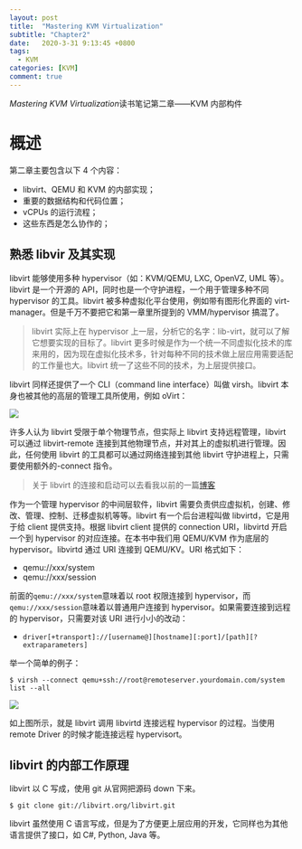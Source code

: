 ```yaml
---
layout: post
title:  "Mastering KVM Virtualization"
subtitle: "Chapter2"
date:   2020-3-31 9:13:45 +0800
tags:
  - KVM
categories: [KVM]
comment: true
---
```


 *Mastering KVM Virtualization*读书笔记第二章——KVM 内部构件

# 概述

第二章主要包含以下 4 个内容：

- libvirt、QEMU 和 KVM 的内部实现；
- 重要的数据结构和代码位置；
- vCPUs 的运行流程；
- 这些东西是怎么协作的；
<!-- more -->
## 熟悉 libvir 及其实现

libvirt 能够使用多种 hypervisor（如：KVM/QEMU, LXC, OpenVZ, UML 等）。libvirt 是一个开源的 API，同时也是一个守护进程，一个用于管理多种不同 hypervisor 的工具。libvirt 被多种虚拟化平台使用，例如带有图形化界面的 virt-manager。但是千万不要把它和第一章里所提到的 VMM/hypervisor 搞混了。

> libvirt 实际上在 hypervisor 上一层，分析它的名字：lib-virt，就可以了解它想要实现的目标了。libvirt 更多时候是作为一个统一不同虚拟化技术的库来用的，因为现在虚拟化技术多，针对每种不同的技术做上层应用需要适配的工作量也大。libvirt 统一了这些不同的技术，为上层提供接口。

libvirt 同样还提供了一个 CLI（command line interface）叫做 virsh。libvirt 本身也被其他的高层的管理工具所使用，例如 oVirt：

![](F:\Rickylss.github.io\pictures\libvirt.PNG)

许多人认为 libvirt 受限于单个物理节点，但实际上 libvirt 支持远程管理，libvirt 可以通过 libvirt-remote 连接到其他物理节点，并对其上的虚拟机进行管理。因此，任何使用 libvirt 的工具都可以通过网络连接到其他 libvirt 守护进程上，只需要使用额外的-connect 指令。

> 关于 libvirt 的连接和启动可以去看我以前的一篇[博客](https://rickylss.github.io/libvirt/2018/11/30/libvirt-usage/)

作为一个管理 hypervisor 的中间层软件，libvirt 需要负责供应虚拟机，创建、修改、管理、控制、迁移虚拟机等等。libvirt 有一个后台进程叫做 libvirtd，它是用于给 client 提供支持。根据 libvirt client 提供的 connection URI，libvirtd 开启一个到 hypervisor 的对应连接。在本书中我们用 QEMU/KVM 作为底层的 hypervisor。libvirtd 通过 URI 连接到 QEMU/KV。URI 格式如下：

- qemu://xxx/system
- qemu://xxx/session

前面的`qemu://xxx/system`意味着以 root 权限连接到 hypervisor，而`qemu://xxx/session`意味着以普通用户连接到 hypervisor。如果需要连接到远程的 hypervisor，只需要对该 URI 进行小小的改动：

- `driver[+transport]://[username@][hostname][:port]/[path][?extraparameters]`

举一个简单的例子：

```shell
$ virsh --connect qemu+ssh://root@remoteserver.yourdomain.com/system list --all
```

![](F:\Rickylss.github.io\pictures\libvirt-remote.PNG)

如上图所示，就是 libvirt 调用 libvirtd 连接远程 hypervisor 的过程。当使用 remote Driver 的时候才能连接远程 hypervisort。

## libvirt 的内部工作原理

libvirt 以 C 写成，使用 git 从官网把源码 down 下来。

```shell
$ git clone git://libvirt.org/libvirt.git
```

libvirt 虽然使用 C 语言写成，但是为了方便更上层应用的开发，它同样也为其他语言提供了接口，如 C#, Python, Java 等。